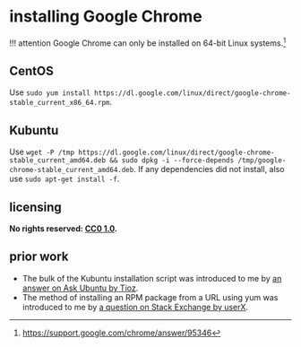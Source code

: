 # installing Google Chrome

!!! attention
    Google Chrome can only be installed on 64-bit Linux systems.[^insGCrm1]

## CentOS
Use `sudo yum install https://dl.google.com/linux/direct/google-chrome-stable_current_x86_64.rpm`.

## Kubuntu
Use `wget -P /tmp https://dl.google.com/linux/direct/google-chrome-stable_current_amd64.deb && sudo dpkg -i --force-depends /tmp/google-chrome-stable_current_amd64.deb`. If any dependencies did not install, also use `sudo apt-get install -f`.

## licensing
**No rights reserved: [CC0 1.0](https://creativecommons.org/publicdomain/zero/1.0/).**

## prior work
- The bulk of the Kubuntu installation script was introduced to me by [an answer on Ask Ubuntu by Tioz](https://askubuntu.com/questions/760085/how-do-you-install-google-chrome-on-ubuntu-16-04/760452#760452).
- The method of installing an RPM package from a URL using yum was introduced to me by [a question on Stack Exchange by userX](https://unix.stackexchange.com/questions/457130/install-google-chrome-in-centos).

[^insGCrm1]: https://support.google.com/chrome/answer/95346
